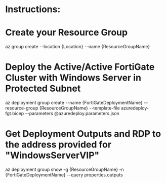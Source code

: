# Instructions:

# Create your Resource Group

az group create --location {Location} --name {ResourceGroupName}

# Deploy the Active/Active FortiGate Cluster with Windows Server in Protected Subnet

az deployment group create --name {FortiGateDeploymentName} --resource-group {ResourceGroupName} --template-file azuredeploy-fgt.bicep --parameters @azuredeploy.parameters.json

# Get Deployment Outputs and RDP to the address provided for "WindowsServerVIP"

az deployment group show  -g {ResourceGroupName} -n {FortiGateDeploymentName}  --query properties.outputs